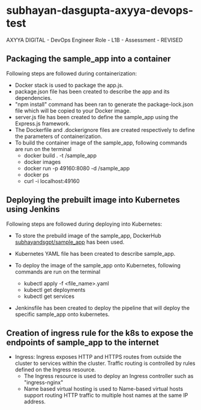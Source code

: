# subhayan-dasgupta-axyya-devops-test
AXYYA DIGITAL - DevOps Engineer Role - L1B - Assessment - REVISED

## Packaging the sample_app into a container

Following steps are followed during containerization:
- Docker stack is used to package the app.js.
- package.json file has been created to describe the app and its dependencies.
- "npm install" command has been ran to generate the package-lock.json file which will be copied to your Docker image.
- server.js file has been created to define the sample_app using the Express.js framework.
- The Dockerfile and .dockerignore files are created respectively to define the parameters of containerization.
- To build the container image of the sample_app, following commands are run on the terminal
    - docker build . -t <your username>/sample_app
    - docker images
    - docker run -p 49160:8080 -d <your username>/sample_app
    - docker ps
    - curl -i localhost:49160


## Deploying the prebuilt image into Kubernetes using Jenkins

Following steps are followed during deploying into Kubernetes:
- To store the prebuild image of the sample_app, DockerHub [subhayandsgpt/sample_app](https://hub.docker.com/repository/docker/subhayandsgpt/sample_app) has been used.
- Kubernetes YAML file has been created to describe sample_app.
- To deploy the image of the sample_app onto Kubernetes, following commands are run on the terminal
    - kubectl apply -f <file_name>.yaml
    - kubectl get deployments
    - kubectl get services

- Jenkinsfile has been created to deploy the pipeline that will deploy the specific sample_app onto kubernetes.


## Creation of ingress rule for the k8s to expose the endpoints of sample_app to the internet

- Ingress: Ingress exposes HTTP and HTTPS routes from outside the cluster to services within the cluster. Traffic routing is controlled by rules defined on the Ingress resource.
    - The Ingress resource is used to deploy an Ingress controller such as "ingress-nginx"
    - Name based virtual hosting is used to Name-based virtual hosts support routing HTTP traffic to multiple host names at the same IP address.